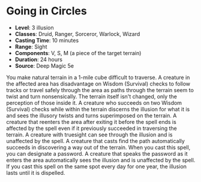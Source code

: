 # Going in Circles

- **Level**: 3 illusion
- **Classes**: Druid, Ranger, Sorceror, Warlock, Wizard
- **Casting Time**: 10 minutes
- **Range**: Sight
- **Components**: V, S, M (a piece of the target terrain)
- **Duration**: 24 hours
- **Source**: Deep Magic 5e

You make natural terrain in a 1-mile cube difficult to traverse. A creature in the affected area has disadvantage on Wisdom (Survival) checks to follow tracks or travel safely through the area as paths through the terrain seem to twist and turn nonsensically. The terrain itself isn't changed, only the perception of those inside it. A creature who succeeds on two Wisdom (Survival) checks while within the terrain discerns the illusion for what it is and sees the illusory twists and turns superimposed on the terrain. A creature that reenters the area after exiting it before the spell ends is affected by the spell even if it previously succeeded in traversing the terrain. A creature with truesight can see through the illusion and is unaffected by the spell. A creature that casts find the path automatically succeeds in discovering a way out of the terrain.
  When you cast this spell, you can designate a password. A creature that speaks the password as it enters the area automatically sees the illusion and is unaffected by the spell.
  If you cast this spell on the same spot every day for one year, the illusion lasts until it is dispelled.

